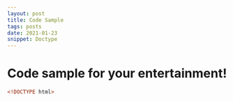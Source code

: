 ```yaml
---
layout: post
title: Code Sample
tags: posts
date: 2021-01-23
snippet: Doctype
---
```


# Code sample for your entertainment!

```html
<!DOCTYPE html>
```